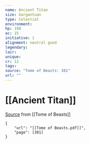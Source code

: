 ```yaml
---
name: Ancient Titan
size: Gargantuan
type: Celestial
environment: 
hp: 198
ac: 15
initiative: 1
alignment: neutral good
legendary: 
lair: 
unique: 
cr: 12
tags: 
source: "Tome of Beasts: 381"
url: ""
---
```

# [[Ancient Titan]]

[Source](zotero://open-pdf/library/items/ULEQWHJM?page=381) from [[Tome of Beasts]]

```pdf
{
	"url": "[[Tome of Beasts.pdf]]",
	"page": [381]
}
```

